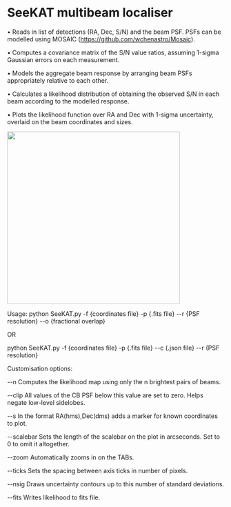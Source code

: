 # SeeKAT multibeam localiser

• Reads in list of detections (RA, Dec, S/N) and the beam PSF. PSFs can be modelled using MOSAIC (https://github.com/wchenastro/Mosaic).

• Computes a covariance matrix of the S/N value ratios, assuming 1-sigma Gaussian errors on each measurement.

• Models the aggregate beam response by arranging beam PSFs appropriately relative to each other.

• Calculates a likelihood distribution of obtaining the observed S/N in each beam according to the modelled response.

• Plots the likelihood function over RA and Dec with 1-sigma uncertainty, overlaid on the beam coordinates and sizes.

<img src="https://user-images.githubusercontent.com/22096485/184672571-49ff4929-5ccf-4940-bf4c-03feb5e6b163.png" width="400">

Usage: python SeeKAT.py -f {coordinates file} -p {.fits file} --r {PSF resolution} --o {fractional overlap}

OR

python SeeKAT.py -f {coordinates file} -p {.fits file} --c {.json file} --r {PSF resolution}

Customisation options:

--n Computes the likelihood map using only the n brightest pairs of beams.

--clip All values of the CB PSF below this value are set to zero. Helps negate low-level sidelobes.

--s In the format RA(hms),Dec(dms) adds a marker for known coordinates to plot.

--scalebar Sets the length of the scalebar on the plot in arcseconds. Set to 0 to omit it altogether.

--zoom Automatically zooms in on the TABs.

--ticks Sets the spacing between axis ticks in number of pixels.

--nsig Draws uncertainty contours up to this number of standard deviations.

--fits Writes likelihood to fits file.
